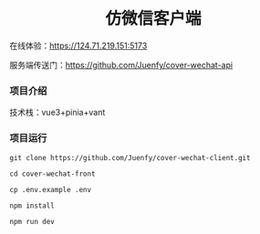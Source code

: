 # <center>仿微信客户端</center>

在线体验：https://124.71.219.151:5173

服务端传送门：https://github.com/Juenfy/cover-wechat-api

### 项目介绍
技术栈：vue3+pinia+vant

### 项目运行

```shell
git clone https://github.com/Juenfy/cover-wechat-client.git
```

```shell
cd cover-wechat-front
```

```shell
cp .env.example .env
```

```shell
npm install
```

```shell
npm run dev
```



